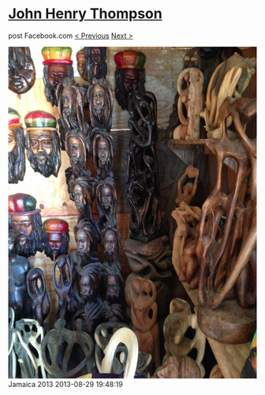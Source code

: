# [John Henry Thompson](../README.md)
post Facebook.com
[< Previous](2013-08-29-15.md) [Next >](2013-08-29-17.md)

[![](../media/2013-08-29/Jamaica-2027.jpg)](../README.md)
Jamaica 2013
2013-08-29 19:48:19